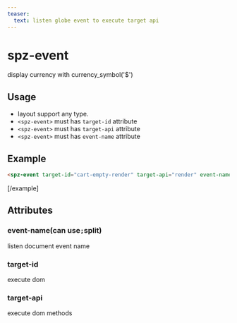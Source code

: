 ```yaml
---
teaser:
  text: listen globe event to execute target api
---
```


# spz-event

 display currency with currency_symbol('$')

## Usage

-   layout support any type.
-   `<spz-event>` must has `target-id` attribute
-   `<spz-event>` must has `target-api` attribute
-   `<spz-event>` must has `event-name` attribute
## Example

```html
<spz-event target-id="cart-empty-render" target-api="render" event-name="dj.addToCart" layout="container"></spz-event>
```

[/example]

## Attributes

### event-name(can use`;`split)

listen document event name

### target-id

execute dom

### target-api

execute dom methods
